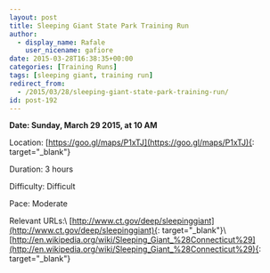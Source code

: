 ```yaml
---
layout: post
title: Sleeping Giant State Park Training Run
author: 
  - display_name: Rafale
    user_nicename: gafiore
date: 2015-03-28T16:38:35+00:00
categories: [Training Runs]
tags: [sleeping giant, training run]
redirect_from:
  - /2015/03/28/sleeping-giant-state-park-training-run/
id: post-192
---
```


**Date: Sunday, March 29 2015, at 10 AM**

Location: [https://goo.gl/maps/P1xTJ](https://goo.gl/maps/P1xTJ){: target="_blank"}

Duration: 3 hours

Difficulty: Difficult

Pace: Moderate

Relevant URLs:\\
[http://www.ct.gov/deep/sleepinggiant](http://www.ct.gov/deep/sleepinggiant){: target="_blank"}\\
[http://en.wikipedia.org/wiki/Sleeping_Giant_%28Connecticut%29](http://en.wikipedia.org/wiki/Sleeping_Giant_%28Connecticut%29){: target="_blank"}
